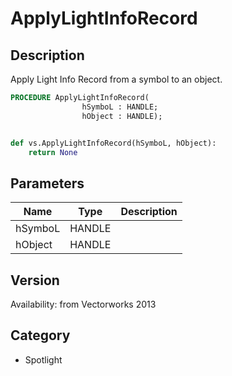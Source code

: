 # ApplyLightInfoRecord

## Description
Apply Light Info Record from a symbol to an object.

```pascal
PROCEDURE ApplyLightInfoRecord(
				hSymboL : HANDLE;
				hObject : HANDLE);
```

```python

def vs.ApplyLightInfoRecord(hSymboL, hObject):
    return None
```

## Parameters
|Name|Type|Description|
|---|---|---|
|hSymboL|HANDLE||
|hObject|HANDLE||

## Version
Availability: from Vectorworks 2013
## Category
* Spotlight

